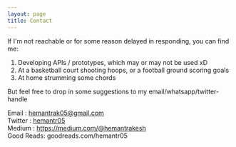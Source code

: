 ```yaml
---
layout: page
title: Contact
---
```


If I'm not reachable or for some reason delayed in responding, you can find me:

1. Developing APIs / prototypes, which may or may not be used xD
2. At a basketball court shooting hoops, or a football ground scoring goals
3. At home strumming some chords

But feel free to drop in some suggestions to my email/whatsapp/twitter-handle

Email : hemantrak05@gmail.com<br>
Twitter : [hemantr05](https://twitter.com/intent/tweet?text=%hemantr05)<br>
Medium : https://medium.com/@hemantrakesh <br>
Good Reads: goodreads.com/hemantr05


